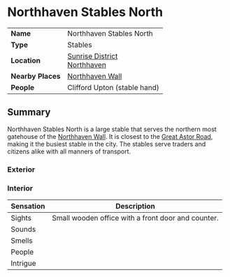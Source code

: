 # Northhaven Stables North

|||
| --- | --- |
| **Name** | Northhaven Stables North | place.4
| **Type** | Stables |
| **Location** | [Sunrise District](../../districts/sunrise-district.md)<br>[Northhaven](../../cities/northhaven.md) |
| **Nearby Places** | [Northhaven Wall](../../structures/northhaven-wall.md) |
| **People** | Clifford Upton (stable hand) |

## Summary

Northhaven Stables North is a large stable that serves the northern most gatehouse of the [Northhaven Wall](../../structures/northhaven-wall.md). It is closest to the [Great Astor Road](../../roads/great-astor-road.md), making it the busiest stable in the city. The stables serve traders and citizens alike with all manners of transport.

### Exterior

### Interior

| Sensation | Description |
| ---- | --- |
| Sights | Small wooden office with a front door and counter. |
| Sounds | |
| Smells | |
| People | |
| Intrigue | |
